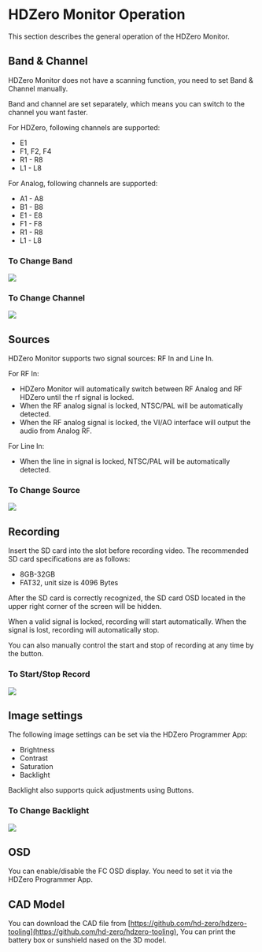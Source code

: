 # HDZero Monitor Operation

This section describes the general operation of the HDZero Monitor.

## Band & Channel

HDZero Monitor does not have a scanning function, you need to set Band & Channel manually.

Band and channel are set separately, which means you can switch to the channel you want faster.

For HDZero, following channels are supported:

* E1
* F1, F2, F4
* R1 - R8
* L1 - L8

For Analog, following channels are supported:

* A1 - A8
* B1 - B8
* E1 - E8
* F1 - F8
* R1 - R8
* L1 - L8

### To Change Band

<img src="/monitormedia/image11.png" id="image9">

###  To Change Channel

<img src="/monitormedia/image12.png" id="image10">

## Sources

HDZero Monitor supports two signal sources: RF In and Line In. 

For RF In:

* HDZero Monitor will automatically switch between RF Analog and RF HDZero until the rf signal is locked.
* When the RF analog signal is locked, NTSC/PAL will be automatically detected.
* When the RF analog signal is locked, the VI/AO interface will output the audio from Analog RF.

For Line In:

* When the line in signal is locked, NTSC/PAL will be automatically detected.

### To Change Source

<img src="/monitormedia/image13.png" id="image11">

## Recording

Insert the SD card into the slot before recording video. The recommended SD card specifications are as follows:

* 8GB-32GB
* FAT32, unit size is 4096 Bytes

After the SD card is correctly recognized, the SD card OSD located in the upper right corner of the screen will be hidden.

When a valid signal is locked, recording will start automatically. When the signal is lost, recording will automatically stop.

You can also manually control the start and stop of recording at any time by the button.

### To Start/Stop Record

<img src="/monitormedia/image14.png" id="image12">

## Image settings

The following image settings can be set via the HDZero Programmer App:

* Brightness
* Contrast
* Saturation
* Backlight

Backlight also supports quick adjustments using Buttons.

### To Change Backlight

<div class="page"></div>
<img src="/monitormedia/image15.png" id="image13">

## OSD

You can enable/disable the FC OSD display. You need to set it via the HDZero Programmer App.

## CAD Model

You can download the CAD file from [https://github.com/hd-zero/hdzero-tooling](https://github.com/hd-zero/hdzero-tooling), You can print the battery box or sunshield nased on the 3D model.
